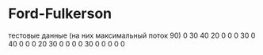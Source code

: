 # Ford-Fulkerson
тестовые данные (на них максимальный поток 90)
0 30 40 20 0
0 0 30 0 40
0 0 0 20 30
0 0 0 0 30
0 0 0 0 0
